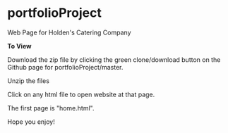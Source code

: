 # portfolioProject

Web Page for Holden's Catering Company

<b>To View</b>

Download the zip file by clicking the green clone/download button on the Github page for portfolioProject/master.

Unzip the files

Click on any html file to open website at that page.

The first page is "home.html".

Hope you enjoy!
